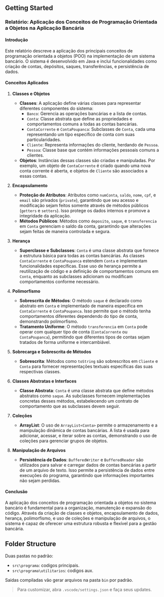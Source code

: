 ## Getting Started

### Relatório: Aplicação dos Conceitos de Programação Orientada a Objetos na Aplicação Bancária

#### Introdução
Este relatório descreve a aplicação dos principais conceitos de programação orientada a objetos (POO) na implementação de um sistema bancário. O sistema é desenvolvido em Java e inclui funcionalidades como criação de contas, depósitos, saques, transferências, e persistência de dados.

#### Conceitos Aplicados

1. **Classes e Objetos**
   - **Classes**: A aplicação define várias classes para representar diferentes componentes do sistema:
     - `Banco`: Gerencia as operações bancárias e a lista de contas.
     - `Conta`: Classe abstrata que define as propriedades e comportamentos comuns a todas as contas bancárias.
     - `ContaCorrente` e `ContaPoupanca`: Subclasses de `Conta`, cada uma representando um tipo específico de conta com suas particularidades.
     - `Cliente`: Representa informações do cliente, herdando de `Pessoa`.
     - `Pessoa`: Classe base que contém informações pessoais comuns a clientes.
   - **Objetos**: Instâncias dessas classes são criadas e manipuladas. Por exemplo, um objeto de `ContaCorrente` é criado quando uma nova conta corrente é aberta, e objetos de `Cliente` são associados a essas contas.

2. **Encapsulamento**
   - **Proteção de Atributos**: Atributos como `numConta`, `saldo`, `nome`, `cpf`, e `email` são privados (`private`), garantindo que seu acesso e modificação sejam feitos somente através de métodos públicos (`getters` e `setters`). Isso protege os dados internos e promove a integridade da aplicação.
   - **Métodos Públicos**: Métodos como `deposito`, `saque`, e `transferencia` em `Conta` gerenciam o saldo da conta, garantindo que alterações sejam feitas de maneira controlada e segura.

3. **Herança**
   - **Superclasse e Subclasses**: `Conta` é uma classe abstrata que fornece a estrutura básica para todas as contas bancárias. As classes `ContaCorrente` e `ContaPoupanca` estendem `Conta` e implementam funcionalidades específicas. Esse uso de herança permite a reutilização de código e a definição de comportamentos comuns em `Conta`, enquanto as subclasses adicionam ou modificam comportamentos conforme necessário.

4. **Polimorfismo**
   - **Sobrescrita de Métodos**: O método `saque` é declarado como abstrato em `Conta` e implementado de maneira específica em `ContaCorrente` e `ContaPoupanca`. Isso permite que o método tenha comportamentos diferentes dependendo do tipo de conta, demonstrando polimorfismo.
   - **Tratamento Uniforme**: O método `transferencia` em `Conta` pode operar com qualquer tipo de conta (`ContaCorrente` ou `ContaPoupanca`), permitindo que diferentes tipos de contas sejam tratados de forma uniforme e intercambiável.

5. **Sobrecarga e Sobrescrita de Métodos**
   - **Sobrescrita**: Métodos como `toString` são sobrescritos em `Cliente` e `Conta` para fornecer representações textuais específicas das suas respectivas classes.

6. **Classes Abstratas e Interfaces**
   - **Classe Abstrata**: `Conta` é uma classe abstrata que define métodos abstratos como `saque`. As subclasses fornecem implementações concretas desses métodos, estabelecendo um contrato de comportamento que as subclasses devem seguir.

7. **Coleções**
   - **ArrayList**: O uso de `ArrayList<Conta>` permite o armazenamento e a manipulação dinâmica de contas bancárias. A lista é usada para adicionar, acessar, e iterar sobre as contas, demonstrando o uso de coleções para gerenciar grupos de objetos.

8. **Manipulação de Arquivos**
   - **Persistência de Dados**: `BufferedWriter` e `BufferedReader` são utilizados para salvar e carregar dados de contas bancárias a partir de um arquivo de texto. Isso permite a persistência de dados entre execuções do programa, garantindo que informações importantes não sejam perdidas.

#### Conclusão
A aplicação dos conceitos de programação orientada a objetos no sistema bancário é fundamental para a organização, manutenção e expansão do código. Através da criação de classes e objetos, encapsulamento de dados, herança, polimorfismo, e uso de coleções e manipulação de arquivos, o sistema é capaz de oferecer uma estrutura robusta e flexível para a gestão bancária.

## Folder Structure

Duas pastas no padrão:

- `src\programa`: codigos principais.
- `src\programa\utilitarios`: codigos aux.

Saidas compiladas vão gerar arquivos na pasta `bin` por padrão.

> Para customizar, abra `.vscode/settings.json` e faça seus updates.


